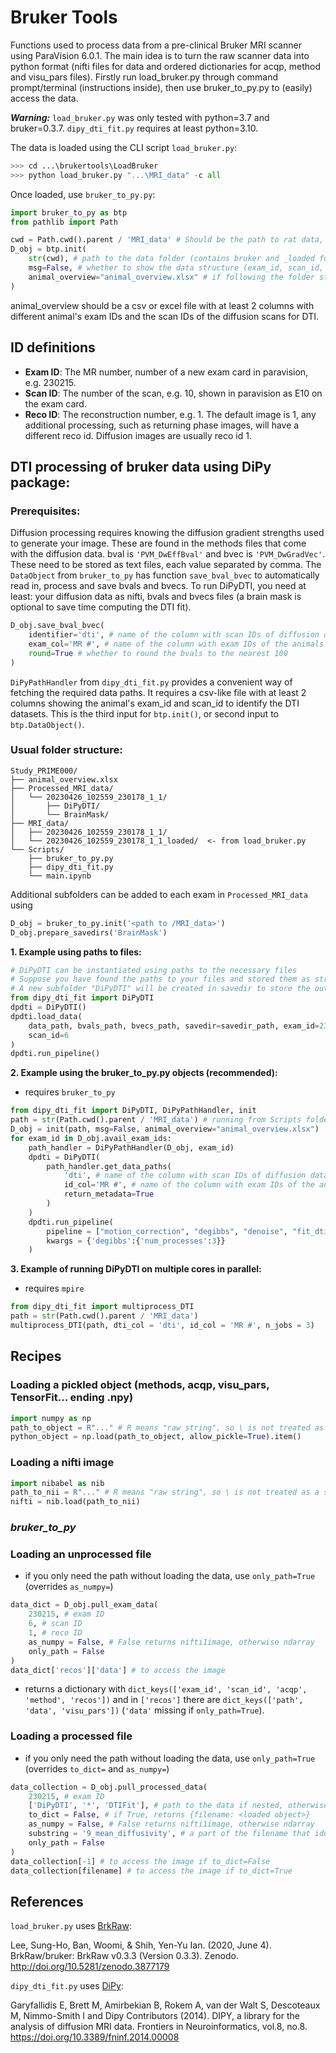 # Bruker Tools

Functions used to process data from a pre-clinical Bruker MRI scanner using
ParaVision 6.0.1. The main idea is to turn the raw scanner data into python 
format (nifti files for data and ordered dictionaries for acqp, method and 
visu_pars files). Firstly run load_bruker.py through command prompt/terminal 
(instructions inside), then use bruker_to_py.py to (easily) access the data. 

***Warning:*** `load_bruker.py` was only tested with python=3.7 and bruker=0.3.7. `dipy_dti_fit.py` requires at least python=3.10.

The data is loaded using the CLI script `load_bruker.py`:
```py
>>> cd ...\brukertools\LoadBruker
>>> python load_bruker.py "...\MRI_data" -c all
```

Once loaded, use `bruker_to_py.py`:
```py
import bruker_to_py as btp
from pathlib import Path

cwd = Path.cwd().parent / 'MRI_data' # Should be the path to rat data, not the script
D_obj = btp.init(
    str(cwd), # path to the data folder (contains bruker and _loaded folders)
    msg=False, # whether to show the data structure (exam_id, scan_id, reco_id)
    animal_overview="animal_overview.xlsx" # if following the folder structure below, filename is enough, otherwise provide the absolute path
)
```
animal_overview should be a csv or excel file with at least 2 columns with different animal's exam IDs and the scan IDs of the diffusion scans for DTI.

## ID definitions

- **Exam ID**: The MR number, number of a new exam card in paravision, e.g. 230215.
- **Scan ID**: The number of the scan, e.g. 10, shown in paravision as E10 on the exam card.
- **Reco ID**: The reconstruction number, e.g. 1. The default image is 1, any additional processing, such as returning phase images, will have a different reco id. Diffusion images are usually reco id 1.

## DTI processing of bruker data using DiPy package:

### Prerequisites:

Diffusion processing requires knowing the diffusion gradient strengths used to generate your image. These are found in the methods files that come with the diffusion data. bval is `'PVM_DwEffBval'` and bvec is `'PVM_DwGradVec'`. These need to be stored as text files, each value separated by comma. The `DataObject` from `bruker_to_py` has function `save_bval_bvec` to automatically read in, process and save bvals and bvecs. To run DiPyDTI, you need at least: your diffusion data as nifti, bvals and bvecs files (a brain mask is optional to save time computing the DTI fit).

```py
D_obj.save_bval_bvec(
    identifier='dti', # name of the column with scan IDs of diffusion data
    exam_col='MR #', # name of the column with exam IDs of the animals
    round=True # whether to round the bvals to the nearest 100
)
```

`DiPyPathHandler` from `dipy_dti_fit.py` provides a convenient way of fetching the required data paths. It requires a csv-like file with at least 2 columns 
showing the animal's exam_id and scan_id to identify the DTI datasets. This is 
the third input for `btp.init()`, or second input to `btp.DataObject()`.

### Usual folder structure:

```
Study_PRIME000/
├── animal_overview.xlsx
├── Processed_MRI_data/
│   └── 20230426_102559_230178_1_1/
│       ├── DiPyDTI/
│       └── BrainMask/
├── MRI_data/
│   ├── 20230426_102559_230178_1_1/
│   └── 20230426_102559_230178_1_1_loaded/  <- from load_bruker.py
└── Scripts/
    ├── bruker_to_py.py
    ├── dipy_dti_fit.py
    └── main.ipynb
```

Additional subfolders can be added to each exam in `Processed_MRI_data` using 
```py
D_obj = bruker_to_py.init('<path to /MRI_data>')
D_obj.prepare_savedirs('BrainMask')
```

**1. Example using paths to files:**
```py
# DiPyDTI can be instantiated using paths to the necessary files
# Suppose you have found the paths to your files and stored them as strings
# A new subfolder "DiPyDTI" will be created in savedir to store the outputs
from dipy_dti_fit import DiPyDTI
dpdti = DiPyDTI()
dpdti.load_data(
    data_path, bvals_path, bvecs_path, savedir=savedir_path, exam_id=230215, 
    scan_id=6
)
dpdti.run_pipeline()
```

**2. Example using the bruker_to_py.py objects (recommended):**

* requires `bruker_to_py`

```py
from dipy_dti_fit import DiPyDTI, DiPyPathHandler, init
path = str(Path.cwd().parent / 'MRI_data') # running from Scripts folder next to MRI_data
D_obj = init(path, msg=False, animal_overview="animal_overview.xlsx")
for exam_id in D_obj.avail_exam_ids:
    path_handler = DiPyPathHandler(D_obj, exam_id)
    dpdti = DiPyDTI(
        path_handler.get_data_paths(
            'dti', # name of the column with scan IDs of diffusion data
            id_col='MR #', # name of the column with exam IDs of the animals
            return_metadata=True
        )
    )
    dpdti.run_pipeline(
        pipeline = ["motion_correction", "degibbs", "denoise", "fit_dti"],
        kwargs = {'degibbs':{'num_processes':3}}
    )
```

**3. Example of running DiPyDTI on multiple cores in parallel:**

* requires `mpire`

```py
from dipy_dti_fit import multiprocess_DTI
path = str(Path.cwd().parent / 'MRI_data')
multiprocess_DTI(path, dti_col = 'dti', id_col = 'MR #', n_jobs = 3)
```

## Recipes

### Loading a pickled object (methods, acqp, visu_pars, TensorFit... ending .npy) 

```py
import numpy as np
path_to_object = R"..." # R means "raw string", so \ is not treated as a special symbol
python_object = np.load(path_to_object, allow_pickle=True).item()
```

### Loading a nifti image

```py
import nibabel as nib
path_to_nii = R"..." # R means "raw string", so \ is not treated as a special symbol
nifti = nib.load(path_to_nii)
```

### ***bruker_to_py***

### Loading an unprocessed file

 * if you only need the path without loading the data, use `only_path=True` (overrides `as_numpy=`)

```py
data_dict = D_obj.pull_exam_data(
    230215, # exam ID
    6, # scan ID
    1, # reco ID
    as_numpy = False, # False returns nifti1image, otherwise ndarray
    only_path = False
)
data_dict['recos']['data'] # to access the image
```

 * returns a dictionary with `dict_keys(['exam_id', 'scan_id', 'acqp', 'method', 'recos'])` and in `['recos']` there are `dict_keys(['path', 'data', 'visu_pars'])` (`'data'` missing if `only_path=True`).

### Loading a processed file

 * if you only need the path without loading the data, use `only_path=True` (overrides `to_dict=` and `as_numpy=`)

```py
data_collection = D_obj.pull_processed_data(
    230215, # exam ID
    ['DiPyDTI', '*', 'DTIFit'], # path to the data if nested, otherwise use a single string
    to_dict = False, # if True, returns {filename: <loaded object>}
    as_numpy = False, # False returns nifti1image, otherwise ndarray
    substring = '9_mean_diffusivity', # a part of the filename that identifies the file, returns all that match
    only_path = False
)
data_collection[-1] # to access the image if to_dict=False
data_collection[filename] # to access the image if to_dict=True
```

## References

`load_bruker.py` uses [BrkRaw](https://github.com/BrkRaw/brkraw):

Lee, Sung-Ho, Ban, Woomi, & Shih, Yen-Yu Ian. (2020, June 4). BrkRaw/bruker: BrkRaw v0.3.3 (Version 0.3.3). Zenodo. http://doi.org/10.5281/zenodo.3877179

`dipy_dti_fit.py` uses [DiPy](https://github.com/dipy/dipy):

Garyfallidis E, Brett M, Amirbekian B, Rokem A, van der Walt S, Descoteaux M, Nimmo-Smith I and Dipy Contributors (2014). DIPY, a library for the analysis of diffusion MRI data. Frontiers in Neuroinformatics, vol.8, no.8. 
https://doi.org/10.3389/fninf.2014.00008